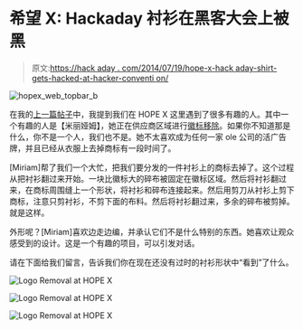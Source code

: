 # 希望 X: Hackaday 衬衫在黑客大会上被黑

> 原文:[https://hack aday . com/2014/07/19/hope-x-hack aday-shirt-gets-hacked-at-hacker-conventi on/](https://hackaday.com/2014/07/19/hope-x-hackaday-shirt-gets-hacked-at-hacker-convention/)

![hopex_web_topbar_b](../Images/2dcdf44627831e267164a48c419faed8.png)

在我的[上一篇帖子](http://hackaday.com/2014/07/18/hope-x-lock-picking-and-lock-sport/)中，我提到我们在 HOPE X 这里遇到了很多有趣的人。其中一个有趣的人是【米丽娅姆】，她正在供应商区域进行[徽标移除](http://logoremovalservice.com/)。如果你不知道那是什么，你不是一个人，我们也不是。她不太喜欢成为任何一家 ole 公司的活广告牌，并且已经从衣服上去掉商标有一段时间了。

[Miriam]帮了我们一个大忙，把我们要分发的一件衬衫上的商标去掉了。这个过程从把衬衫翻过来开始。一块比徽标大的碎布被固定在徽标区域。然后将衬衫翻过来，在商标周围缝上一个形状，将衬衫和碎布连接起来。然后用剪刀从衬衫上剪下商标，注意只剪衬衫，不剪下面的布料。然后将衬衫翻过来，多余的碎布被剪掉。就是这样。

外形呢？[Miriam]喜欢边走边编，并承认它们不是什么特别的东西。她喜欢让观众感受到的设计。这是一个有趣的项目，可以引发对话。

请在下面给我们留言，告诉我们你在现在还没有过时的衬衫形状中“看到”了什么。

![Logo Removal at HOPE X](../Images/bacbce9e84d37a04b20f74d6259454cb.png)

![Logo Removal at HOPE X](../Images/e2f191f6fbb6cde055bb2c9c3709bfad.png)

![Logo Removal at HOPE X](../Images/8446b9d866e8ed36782257bb46f95dfa.png)